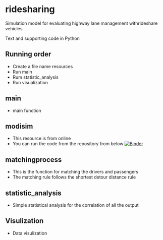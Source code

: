 # ridesharing
Simulation model for evaluating highway lane management withrideshare vehicles

Text and supporting code in Python

## Running order
* Create a file name resources
* Run main
* Rum statistic_analysis
* Run visualization

## main
* main function

## modisim
* This resource is from online
* You can run the code from the repository from below
[![Binder](https://mybinder.org/badge.svg)](https://mybinder.org/v2/gh/AllenDowney/ModSimPy/master)

## matchingprocess
* This is the function for matching the drivers and passengers
* The matching rule follows the shortest detour distance rule

## statistic_analysis
* Simple statistical analysis for the correlation of all the output

## Visulization
* Data visulization
